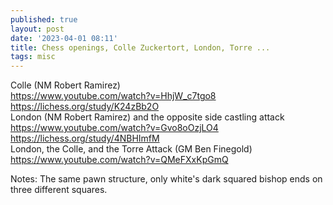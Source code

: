 ```yaml
---
published: true
layout: post
date: '2023-04-01 08:11'
title: Chess openings, Colle Zuckertort, London, Torre ...
tags: misc 
---
```

Colle (NM Robert Ramirez)   
<https://www.youtube.com/watch?v=HhjW_c7tgo8>  
<https://lichess.org/study/K24zBb2O>  
London (NM Robert Ramirez) and the opposite side castling attack  
<https://www.youtube.com/watch?v=Gvo8oOzjLO4>  
<https://lichess.org/study/4NBHImfM>   
London, the Colle, and the Torre Attack (GM Ben Finegold)  
<https://www.youtube.com/watch?v=QMeFXxKpGmQ>  

Notes: The same pawn structure, only white's dark squared bishop ends on three different squares.
